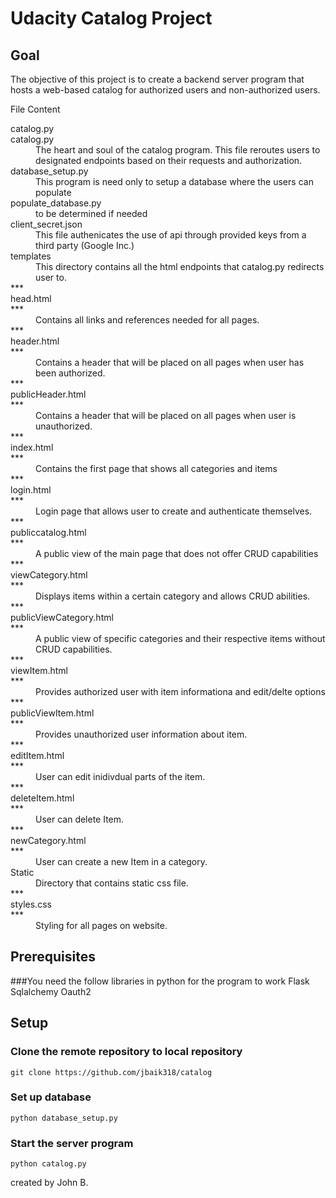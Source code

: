 # Udacity Catalog Project

## Goal
The objective of this project is to create a backend server program that hosts a web-based catalog for authorized users and non-authorized users.

File Content 
<dl>catalog.py
    <dt>catalog.py</dt>
    <dd>The heart and soul of the catalog program. This file reroutes users to designated endpoints based on their requests and authorization.</dd>
    <dt>database_setup.py</dt>
    <dd>This program is need only to setup a database where the users can populate</dd>
    <dt>populate_database.py</dt>
    <dd>to be determined if needed</dd>
    <dt>client_secret.json</dt>
    <dd>This file authenicates the use of api through provided keys from a third party (Google Inc.)</dd>
    <dt>templates</dt>
    <dd>This directory contains all the html endpoints that catalog.py redirects user to.</dd>
    ***<dt>head.html</dt>
    ***<dd>Contains all links and references needed for all pages.</dd>
    ***<dt>header.html</dt>
    ***<dd>Contains a header that will be placed on all pages when user has been authorized.</dd>
    ***<dt>publicHeader.html</dt>
    ***<dd>Contains a header that will be placed on all pages when user is unauthorized.</dd>
    ***<dt>index.html</dt>
    ***<dd>Contains the first page that shows all categories and items</dd>
    ***<dt>login.html</dt>
    ***<dd>Login page that allows user to create and authenticate themselves.</dd>
    ***<dt>publiccatalog.html</dt>
    ***<dd>A public view of the main page that does not offer CRUD capabilities</dd>
    ***<dt>viewCategory.html</dt>
    ***<dd>Displays items within a certain category and allows CRUD abilities.</dd>
    ***<dt>publicViewCategory.html</dt>
    ***<dd>A public view of specific categories and their respective items without CRUD capabilities.</dd>
    ***<dt>viewItem.html</dt>
    ***<dd>Provides authorized user with item informationa and edit/delte options</dd>
    ***<dt>publicViewItem.html</dt>
    ***<dd>Provides unauthorized user information about item.</dd>
    ***<dt>editItem.html</dt>
    ***<dd>User can edit inidivdual parts of the item.</dd>
    ***<dt>deleteItem.html</dt>
    ***<dd>User can delete Item.</dd>
    ***<dt>newCategory.html</dt>
    ***<dd>User can create a new Item in a category.</dd>
    <dt>Static</dt>
    <dd>Directory that contains static css file.</dd>
    ***<dt>styles.css</dt>
    ***<dd>Styling for all pages on website.</dd>
</dl>

## Prerequisites

###You need the follow libraries in python for the program to work
Flask
Sqlalchemy
Oauth2

## Setup

### Clone the remote repository to local repository
```
git clone https://github.com/jbaik318/catalog
```

### Set up database
``` 
python database_setup.py
```

### Start the server program
```
python catalog.py
```


created by John B.